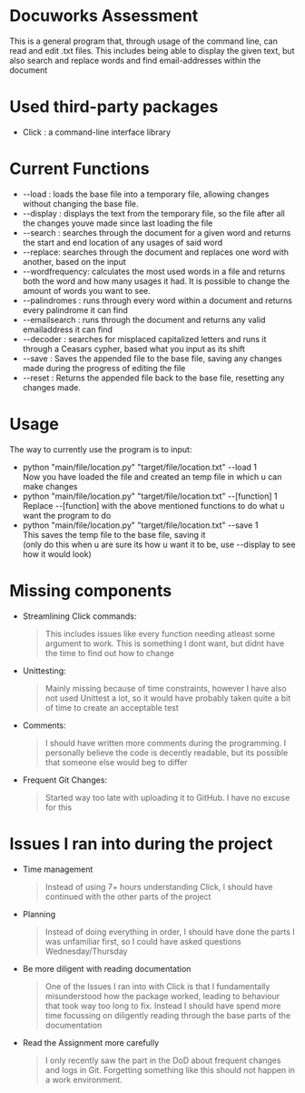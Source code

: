 # Docuworks Assessment

This is a general program that, through usage of the command line, can read and edit .txt files.
This includes being able to display the given text, but also search and replace words and find email-addresses within the document

# Used third-party packages
* Click : a command-line interface library

# Current Functions

* --load : loads the base file into a temporary file, allowing changes without changing the base file.
* --display : displays the text from the temporary file, so the file after all the changes youve made since last loading the file
* --search : searches through the document for a given word and returns the start and end location of any usages of said word
* --replace: searches through the document and replaces one word with another, based on the input
* --wordfrequency: calculates the most used words in a file and returns both the word and how many usages it had.
  It is possible to change the amount of words you want to see.
* --palindromes : runs through every word within a document and returns every palindrome it can find
* --emailsearch : runs through the document and returns any valid emailaddress it can find
* --decoder : searches for misplaced capitalized letters and runs it through a Ceasars cypher, based what you input as its shift
* --save : Saves the appended file to the base file, saving any changes made during the progress of editing the file
* --reset : Returns the appended file back to the base file, resetting any changes made.

# Usage
The way to currently use the program is to input:
* python "main/file/location.py" "target/file/location.txt" --load 1                  
  Now you have loaded the file and created an temp file in which u can make changes
* python "main/file/location.py" "target/file/location.txt" --[function] 1          
  Replace --[function] with the above mentioned functions to do what u want the program to do
* python "main/file/location.py" "target/file/location.txt" --save 1            
  This saves the temp file to the base file, saving it                        
  (only do this when u are sure its how u want it to be, use --display to see how it would look)

# Missing components
* Streamlining Click commands:
  > This includes issues like every function needing atleast some argument to work. This is something I dont want, but didnt have the time to find out how to change
* Unittesting:
  > Mainly missing because of time constraints, however I have also not used Unittest a lot, so it would have probably taken quite a bit of time to create an acceptable test
* Comments:
  > I should have written more comments during the programming. I personally believe the code is decently readable, but its possible that someone else would beg to differ
* Frequent Git Changes:
  > Started way too late with uploading it to GitHub. I have no excuse for this

# Issues I ran into during the project
* Time management
  > Instead of using 7+ hours understanding Click, I should have continued with the other parts of the project
* Planning
  > Instead of doing everything in order, I should have done the parts I was unfamiliar first, so I could have asked questions Wednesday/Thursday
* Be more diligent with reading documentation
  > One of the Issues I ran into with Click is that I fundamentally misunderstood how the package worked, leading to behaviour that took way too long to fix. Instead I should have spend more time focussing on diligently reading through the base parts of the documentation
* Read the Assignment more carefully
  > I only recently saw the part in the DoD about frequent changes and logs in Git. Forgetting something like this should not happen in a work environment.


 
  


